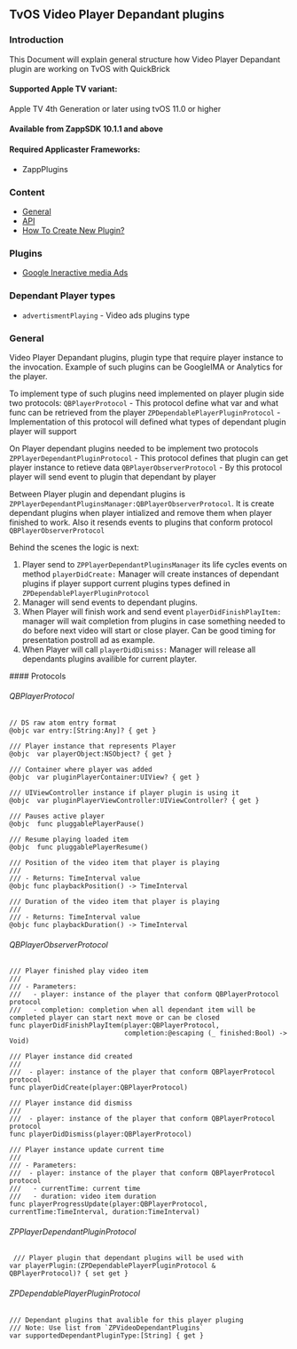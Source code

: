 ## TvOS Video Player Depandant plugins

### Introduction
This Document will explain general structure how Video Player Depandant plugin are working on TvOS with QuickBrick

#### Supported Apple TV variant:
Apple TV 4th Generation or later using tvOS 11.0 or higher

#### Available from ZappSDK 10.1.1 and above

#### Required Applicaster Frameworks:

* ZappPlugins

### Content
* <a href="#general">General</a>
* <a href="#api">API</a>
* [How To Create New Plugin?](/quick-brick/tvOS/Plugins/Video/VideoPluginsHowCreate.md)

### Plugins

* [Google Ineractive media Ads](/quick-brick/tvOS/Plugins/Video/DefaultPlayer/DefaultPlayer.md)

### Dependant Player types
* `advertismentPlaying` - Video ads plugins type

<a name="general" />

### General

Video Player Depandant plugins, plugin type that require player instance to the invocation. Example of such plugins can be GoogleIMA or Analytics for the player.

To implement type of such plugins need implemented on player plugin side two protocols:
`QBPlayerProtocol` - This protocol define what var and what func can be retrieved from the player
`ZPDependablePlayerPluginProtocol` - Implementation of this protocol will defined what types of dependant plugin player will support

On Player dependant plugins needed to be implement two protocols
`ZPPlayerDependantPluginProtocol` - This protocol defines that plugin can get player instance to retieve data
`QBPlayerObserverProtocol` - By this protocol player will send event to plugin that dependant by player

Between Player plugin and dependant plugins is `ZPPlayerDependantPluginsManager:QBPlayerObserverProtocol`. It is create dependant plugins when player intialized and remove them when player finished to work. Also it resends events to plugins that conform protocol `QBPlayerObserverProtocol`

Behind the scenes the logic is next:
1. Player send to `ZPPlayerDependantPluginsManager` its life cycles events on method `playerDidCreate:`
Manager will create instances of dependant plugins if player support current plugins types defined in `ZPDependablePlayerPluginProtocol`
2. Manager will send events to dependant plugins.
3. When Player will finish work and send event `playerDidFinishPlayItem:` manager will wait completion from plugins in case something needed to do before next video will start or close player. Can be good timing for presentation postroll ad as example.
4. When Player will call `playerDidDismiss:`  Manager will release all dependants  plugins availible for current playter.

<a name="protocols" />
#### Protocols

###### QBPlayerProtocol

	// DS raw atom entry format
    @objc var entry:[String:Any]? { get }
    
    /// Player instance that represents Player
    @objc  var playerObject:NSObject? { get }
    
    /// Container where player was added
    @objc  var pluginPlayerContainer:UIView? { get }
    
    /// UIViewController instance if player plugin is using it
    @objc  var pluginPlayerViewController:UIViewController? { get }
    
    /// Pauses active player
    @objc  func pluggablePlayerPause()
    
    /// Resume playing loaded item
    @objc  func pluggablePlayerResume()
    
    /// Position of the video item that player is playing
    ///
    /// - Returns: TimeInterval value
    @objc func playbackPosition() -> TimeInterval
    
    /// Duration of the video item that player is playing
    ///
    /// - Returns: TimeInterval value
    @objc func playbackDuration() -> TimeInterval
    
###### QBPlayerObserverProtocol

	/// Player finished play video item
    ///
    /// - Parameters:
    ///   - player: instance of the player that conform QBPlayerProtocol protocol
    ///   - completion: completion when all dependant item will be completed player can start next move or can be closed
    func playerDidFinishPlayItem(player:QBPlayerProtocol,
                                 completion:@escaping (_ finished:Bool) -> Void)
    
    /// Player instance did created
    ///
    ///  - player: instance of the player that conform QBPlayerProtocol protocol
    func playerDidCreate(player:QBPlayerProtocol)
    
    /// Player instance did dismiss
    ///
    ///  - player: instance of the player that conform QBPlayerProtocol protocol
    func playerDidDismiss(player:QBPlayerProtocol)
    
    /// Player instance update current time
    ///
    /// - Parameters:
    ///  - player: instance of the player that conform QBPlayerProtocol protocol
    ///   - currentTime: current time
    ///   - duration: video item duration
    func playerProgressUpdate(player:QBPlayerProtocol, currentTime:TimeInterval, duration:TimeInterval)

###### ZPPlayerDependantPluginProtocol

	 /// Player plugin that dependant plugins will be used with
    var playerPlugin:(ZPDependablePlayerPluginProtocol & QBPlayerProtocol)? { set get }

###### ZPDependablePlayerPluginProtocol

	/// Dependant plugins that avalible for this player pluging
    /// Note: Use list from `ZPVideoDependantPlugins`
    var supportedDependantPluginType:[String] { get }